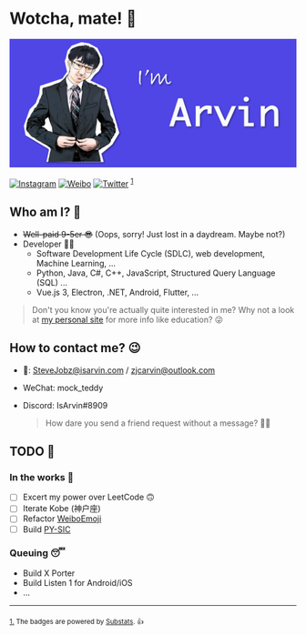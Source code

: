 # Wotcha, mate! 👋

![banner.png](./banner.png)

[![Instagram](https://img.shields.io/badge/dynamic/json?logo=instagram&logoColor=white&label=Instagram&labelColor=d7417b&suffix=+followers&color=282c34&query=%24.data.totalSubs&url=https%3A%2F%2Fsubstats.arvinzjc.workers.dev%2F%3Fsource%3Dinstagram%26queryKey%3Darvinzjc&longCache=true)](https://www.instagram.com/arvinzjc)
[![Weibo](https://img.shields.io/badge/dynamic/json?logo=sina-weibo&label=Weibo&color=ff8200&suffix=+followers&query=%24.data.totalSubs&url=https%3A%2F%2Fapi.spencerwoo.com%2Fsubstats%2F%3Fsource%3Dweibo%26queryKey%3D3218812301&longCache=true)](https://weibo.com/u/3218812301)
[![Twitter](https://img.shields.io/badge/dynamic/json?logo=twitter&label=Twitter&labelColor=282c34&suffix=+followers&color=1da1f2&query=%24.data.totalSubs&url=https%3A%2F%2Fapi.spencerwoo.com%2Fsubstats%2F%3Fsource%3Dtwitter%26queryKey%3Darvinzjc&longCache=true)](https://twitter.com/arvinzjc)
<sup id="source1">[1](#footnote1)</sup>

## Who am I? 🤔

- ~~Well-paid 9-5er 😎~~ (Oops, sorry! Just lost in a daydream. Maybe not?)
- Developer 👨‍💻
  - Software Development Life Cycle (SDLC), web development, Machine Learning, ...
  - Python, Java, C#, C++, JavaScript, Structured Query Language (SQL) ...
  - Vue.js 3, Electron, .NET, Android, Flutter, ...

> Don't you know you're actually quite interested in me? Why not a look at [my personal site](https://isarvin.com/) for more info like education? 😜

## How to contact me? 😉

- 📧: SteveJobz@isarvin.com / zjcarvin@outlook.com
- WeChat: mock_teddy
- Discord: IsArvin#8909

  > How dare you send a friend request without a message? 👮‍♂️

## TODO 📜

### In the works 🐌

- [ ] Excert my power over LeetCode 🙃
- [ ] Iterate Kobe (神户座)
- [ ] Refactor [WeiboEmoji](https://github.com/ArvinZJC/WeiboEmoji)
- [ ] Build [PY-SIC](https://github.com/ArvinZJC/PY-SIC)

### Queuing 😴

- Build X Porter
- Build Listen 1 for Android/iOS
- ...

---

<sub id="footnote1">[1.](#source1) The badges are powered by [Substats](https://github.com/spencerwooo/Substats). 👍</sub>
